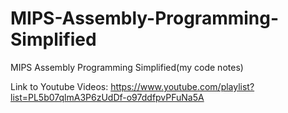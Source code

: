 # MIPS-Assembly-Programming-Simplified
MIPS Assembly Programming Simplified(my code notes)

Link to Youtube Videos:
https://www.youtube.com/playlist?list=PL5b07qlmA3P6zUdDf-o97ddfpvPFuNa5A
